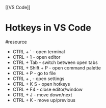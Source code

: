 [[VS Code]]
# Hotkeys in VS Code
#resource 

- CTRL + ` - open terminal
- CTRL + 1 - open editor
- CTRL + Tab - switch between open tabs
- CTRL + Shift + P - open command palette
- CTRL + P - go to file
- CTRL + , - open settings
- CTRL + K S - open hotkeys
- CTRL + F4 - close editor/window
- CTRL + J - move down/next
- CTRL + K - move up/previous